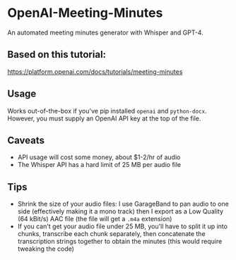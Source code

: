 # OpenAI-Meeting-Minutes
An automated meeting minutes generator with Whisper and GPT-4.

## Based on this tutorial:
https://platform.openai.com/docs/tutorials/meeting-minutes

## Usage
Works out-of-the-box if you've pip installed `openai` and `python-docx`. However, you must supply an OpenAI API key at the top of the file.

## Caveats
 - API usage will cost some money, about $1-2/hr of audio
 - The Whisper API has a hard limit of 25 MB per audio file

## Tips
 - Shrink the size of your audio files: I use GarageBand to pan audio to one side (effectively making it a mono track) then I export as a Low Quality (64 kBit/s) AAC file (the file will get a `.m4a` extension)
 - If you can't get your audio file under 25 MB, you'll have to split it up into chunks, transcribe each chunk separately, then concatenate the transcription strings together to obtain the minutes (this would require tweaking the code)
